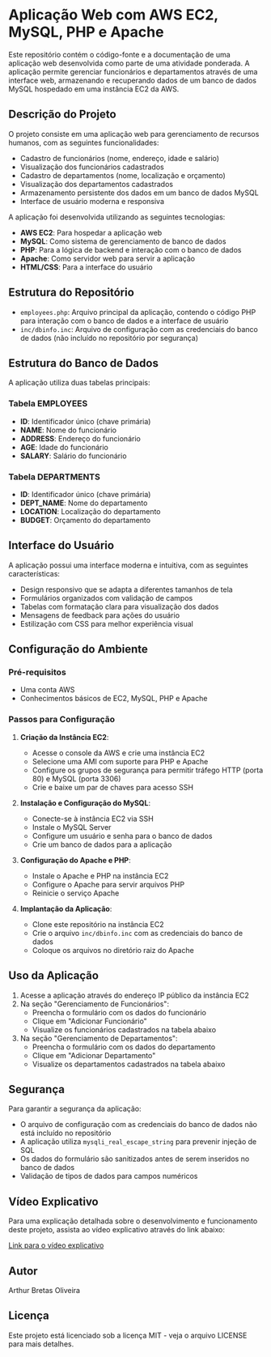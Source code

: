 # Aplicação Web com AWS EC2, MySQL, PHP e Apache

Este repositório contém o código-fonte e a documentação de uma aplicação web desenvolvida como parte de uma atividade ponderada. A aplicação permite gerenciar funcionários e departamentos através de uma interface web, armazenando e recuperando dados de um banco de dados MySQL hospedado em uma instância EC2 da AWS.

## Descrição do Projeto

O projeto consiste em uma aplicação web para gerenciamento de recursos humanos, com as seguintes funcionalidades:

- Cadastro de funcionários (nome, endereço, idade e salário)
- Visualização dos funcionários cadastrados
- Cadastro de departamentos (nome, localização e orçamento)
- Visualização dos departamentos cadastrados
- Armazenamento persistente dos dados em um banco de dados MySQL
- Interface de usuário moderna e responsiva

A aplicação foi desenvolvida utilizando as seguintes tecnologias:

- **AWS EC2**: Para hospedar a aplicação web
- **MySQL**: Como sistema de gerenciamento de banco de dados
- **PHP**: Para a lógica de backend e interação com o banco de dados
- **Apache**: Como servidor web para servir a aplicação
- **HTML/CSS**: Para a interface do usuário

## Estrutura do Repositório

- `employees.php`: Arquivo principal da aplicação, contendo o código PHP para interação com o banco de dados e a interface de usuário
- `inc/dbinfo.inc`: Arquivo de configuração com as credenciais do banco de dados (não incluído no repositório por segurança)

## Estrutura do Banco de Dados

A aplicação utiliza duas tabelas principais:

### Tabela EMPLOYEES
- **ID**: Identificador único (chave primária)
- **NAME**: Nome do funcionário
- **ADDRESS**: Endereço do funcionário
- **AGE**: Idade do funcionário
- **SALARY**: Salário do funcionário

### Tabela DEPARTMENTS
- **ID**: Identificador único (chave primária)
- **DEPT_NAME**: Nome do departamento
- **LOCATION**: Localização do departamento
- **BUDGET**: Orçamento do departamento

## Interface do Usuário

A aplicação possui uma interface moderna e intuitiva, com as seguintes características:

- Design responsivo que se adapta a diferentes tamanhos de tela
- Formulários organizados com validação de campos
- Tabelas com formatação clara para visualização dos dados
- Mensagens de feedback para ações do usuário
- Estilização com CSS para melhor experiência visual

## Configuração do Ambiente

### Pré-requisitos

- Uma conta AWS
- Conhecimentos básicos de EC2, MySQL, PHP e Apache

### Passos para Configuração

1. **Criação da Instância EC2**:
   - Acesse o console da AWS e crie uma instância EC2
   - Selecione uma AMI com suporte para PHP e Apache
   - Configure os grupos de segurança para permitir tráfego HTTP (porta 80) e MySQL (porta 3306)
   - Crie e baixe um par de chaves para acesso SSH

2. **Instalação e Configuração do MySQL**:
   - Conecte-se à instância EC2 via SSH
   - Instale o MySQL Server
   - Configure um usuário e senha para o banco de dados
   - Crie um banco de dados para a aplicação

3. **Configuração do Apache e PHP**:
   - Instale o Apache e PHP na instância EC2
   - Configure o Apache para servir arquivos PHP
   - Reinicie o serviço Apache

4. **Implantação da Aplicação**:
   - Clone este repositório na instância EC2
   - Crie o arquivo `inc/dbinfo.inc` com as credenciais do banco de dados
   - Coloque os arquivos no diretório raiz do Apache

## Uso da Aplicação

1. Acesse a aplicação através do endereço IP público da instância EC2
2. Na seção "Gerenciamento de Funcionários":
   - Preencha o formulário com os dados do funcionário
   - Clique em "Adicionar Funcionário"
   - Visualize os funcionários cadastrados na tabela abaixo
3. Na seção "Gerenciamento de Departamentos":
   - Preencha o formulário com os dados do departamento
   - Clique em "Adicionar Departamento"
   - Visualize os departamentos cadastrados na tabela abaixo

## Segurança

Para garantir a segurança da aplicação:

- O arquivo de configuração com as credenciais do banco de dados não está incluído no repositório
- A aplicação utiliza `mysqli_real_escape_string` para prevenir injeção de SQL
- Os dados do formulário são sanitizados antes de serem inseridos no banco de dados
- Validação de tipos de dados para campos numéricos

## Vídeo Explicativo

Para uma explicação detalhada sobre o desenvolvimento e funcionamento deste projeto, assista ao vídeo explicativo através do link abaixo:

[Link para o vídeo explicativo](https://drive.google.com/file/d/1lIKVWJLzx7ds5AxJ3ObeeuttyoPhd0st/view?usp=sharing)

## Autor

Arthur Bretas Oliveira

## Licença

Este projeto está licenciado sob a licença MIT - veja o arquivo LICENSE para mais detalhes.

